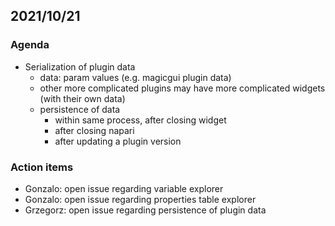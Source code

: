 ## 2021/10/21

### Agenda

- Serialization of plugin data
    - data: param values (e.g. magicgui plugin data)
    - other more complicated plugins may have more complicated widgets (with their own data)
    - persistence of data
        - within same process, after closing widget
        - after closing napari
        - after updating a plugin version


### Action items

- Gonzalo: open issue regarding variable explorer
- Gonzalo: open issue regarding properties table explorer
- Grzegorz: open issue regarding persistence of plugin data
